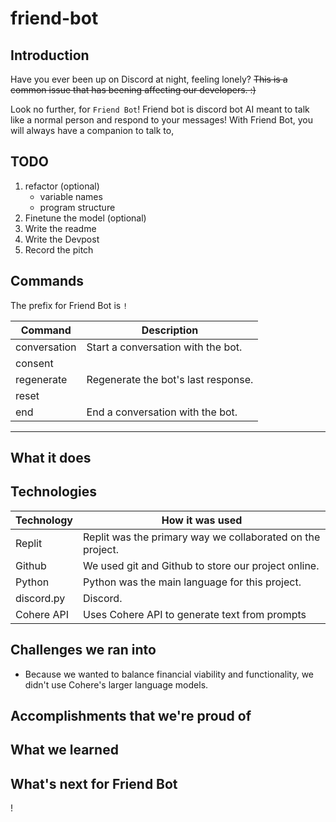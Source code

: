 # friend-bot

## Introduction

Have you ever been up on Discord at night, feeling lonely? ~~This is a common issue that has beening affecting our developers. :)~~

Look no further, for `Friend Bot`! Friend bot is discord bot AI meant to talk like a normal person and respond to your messages! 
With Friend Bot, you will always have a companion to talk to,

## TODO


1. refactor (optional)
    - variable names
    - program structure
1. Finetune the model (optional)
1. Write the readme
1. Write the Devpost
1. Record the pitch

## Commands

The prefix for Friend Bot is `!`

| Command | Description |
| --- | --- |
| conversation | Start a conversation with the bot. |
| consent | |
| regenerate | Regenerate the bot's last response. |
| reset | |
| end | End a conversation with the bot. |

---

## What it does

## Technologies

| Technology | How it was used |
| --- | --- |
| Replit | Replit was the primary way we collaborated on the project. |
| Github | We used git and Github to store our project online. |
| Python | Python was the main language for this project. |
| discord.py | Discord. |
| Cohere API | Uses Cohere API to generate text from prompts |

## Challenges we ran into

- Because we wanted to balance financial viability and functionality, we didn't use Cohere's larger language models.

## Accomplishments that we're proud of

## What we learned

## What's next for Friend Bot

!
